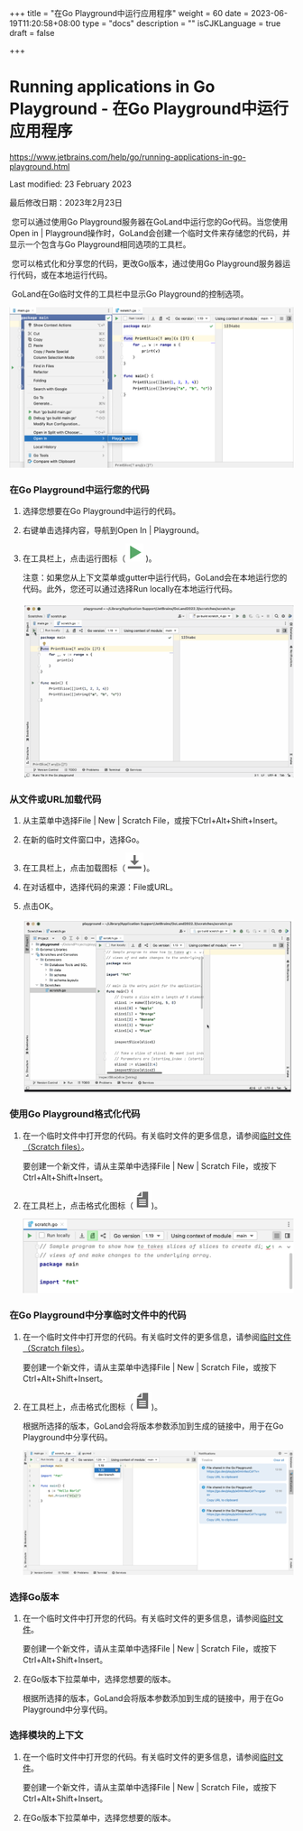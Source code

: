 +++
title = "在Go Playground中运行应用程序"
weight = 60
date = 2023-06-19T11:20:58+08:00
type = "docs"
description = ""
isCJKLanguage = true
draft = false

+++
# Running applications in Go Playground﻿ - 在Go Playground中运行应用程序

https://www.jetbrains.com/help/go/running-applications-in-go-playground.html

Last modified: 23 February 2023

最后修改日期：2023年2月23日

​	您可以通过使用Go Playground服务器在GoLand中运行您的Go代码。当您使用Open in | Playground操作时，GoLand会创建一个临时文件来存储您的代码，并显示一个包含与Go Playground相同选项的工具栏。

​	您可以格式化和分享您的代码，更改Go版本，通过使用Go Playground服务器运行代码，或在本地运行代码。

​	GoLand在Go临时文件的工具栏中显示Go Playground的控制选项。

![the Go playground inside GoLand](RunningApplicationsInGoPlayground_img/go_the_go_playground_inside_go_land.png)

### 在Go Playground中运行您的代码

1. 选择您想要在Go Playground中运行的代码。

3. 右键单击选择内容，导航到Open In | Playground。

5. 在工具栏上，点击运行图标（![the Run icon](RunningApplicationsInGoPlayground_img/app.actions.execute.svg) )。

   注意：如果您从上下文菜单或gutter中运行代码，GoLand会在本地运行您的代码。此外，您还可以通过选择Run locally在本地运行代码。

   ![06201035](RunningApplicationsInGoPlayground_img/06201035.gif)

   

### 从文件或URL加载代码

1. 从主菜单中选择File | New | Scratch File，或按下Ctrl+Alt+Shift+Insert。

3. 在新的临时文件窗口中，选择Go。

5. 在工具栏上，点击加载图标（![the Load icon](RunningApplicationsInGoPlayground_img/app.actions.download.svg))。

6. 在对话框中，选择代码的来源：File或URL。

5. 点击OK。

   ![06201036](RunningApplicationsInGoPlayground_img/06201036.gif)


### 使用Go Playground格式化代码

1. 在一个临时文件中打开您的代码。有关临时文件的更多信息，请参阅[临时文件（Scratch files）](https://www.jetbrains.com/help/go/scratches.html)。

   要创建一个新文件，请从主菜单中选择File | New | Scratch File，或按下Ctrl+Alt+Shift+Insert。

3. 在工具栏上，点击格式化图标（![the Format icon](RunningApplicationsInGoPlayground_img/app.actions.annotate.svg))。

   ![Format code with the Go Playground formatter](RunningApplicationsInGoPlayground_img/go_format_code_with_the_go_playground_formatter.png)

### 在Go Playground中分享临时文件中的代码

1. 在一个临时文件中打开您的代码。有关临时文件的更多信息，请参阅[临时文件（Scratch files）](https://www.jetbrains.com/help/go/scratches.html)。

   要创建一个新文件，请从主菜单中选择File | New | Scratch File，或按下Ctrl+Alt+Shift+Insert。

3. 在工具栏上，点击格式化图标（![the Format icon](RunningApplicationsInGoPlayground_img/app.actions.annotate.svg))。

   根据所选择的版本，GoLand会将版本参数添加到生成的链接中，用于在Go Playground中分享代码。

   ![version parameter in shared links to the Go Playground](RunningApplicationsInGoPlayground_img/go_version_parameter_in_shared_links_to_the_go_playground.png)

### 选择Go版本

1. 在一个临时文件中打开您的代码。有关临时文件的更多信息，请参阅[临时文件](https://www.jetbrains.com/help/go/scratches.html)。

   要创建一个新文件，请从主菜单中选择File | New | Scratch File，或按下Ctrl+Alt+Shift+Insert。

2. 在Go版本下拉菜单中，选择您想要的版本。

   根据所选择的版本，GoLand会将版本参数添加到生成的链接中，用于在Go Playground中分享代码。


### 选择模块的上下文

1. 在一个临时文件中打开您的代码。有关临时文件的更多信息，请参阅[临时文件](https://www.jetbrains.com/help/go/scratches.html)。

   要创建一个新文件，请从主菜单中选择File | New | Scratch File，或按下Ctrl+Alt+Shift+Insert。

3. 在Go版本下拉菜单中，选择您想要的版本。
